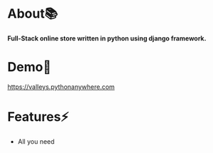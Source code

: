 # About📚

**Full-Stack online store written in python using django framework.**

# Demo💫

https://valleys.pythonanywhere.com

# Features⚡️

- All you need
